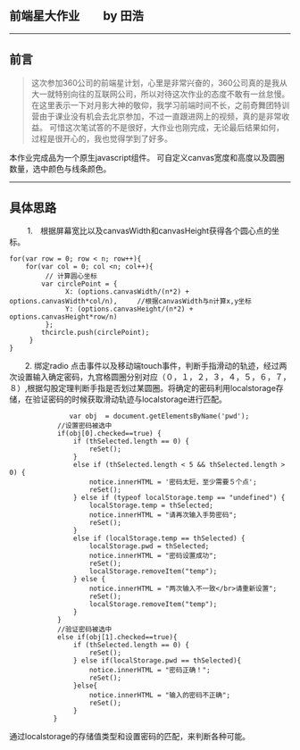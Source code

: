 ## 前端星大作业　　by 田浩 ##


----------


## 前言 ##
> 这次参加360公司的前端星计划，心里是非常兴奋的，360公司真的是我从大一就特别向往的互联网公司，所以对待这次作业的态度不敢有一丝怠慢。
在这里表示一下对月影大神的敬仰，我学习前端时间不长，之前奇舞团特训营由于课业没有机会去北京参加，不过一直跟进网上的视频，真的是非常收益。
可惜这次笔试答的不是很好，大作业也刚完成，无论最后结果如何，过程是很开心的，我也觉得学到了好多。



本作业完成品为一个原生javascript组件。 可自定义canvas宽度和高度以及圆圈数量，选中颜色与线条颜色。


----------
## 具体思路 ##

　  　1.　根据屏幕宽比以及canvasWidth和canvasHeight获得各个圆心点的坐标。
 

```
for(var row = 0; row < n; row++){
    for(var col = 0; col <n; col++){
         // 计算圆心坐标
        var circlePoint = {
              X: (options.canvasWidth/(n*2) + options.canvasWidth*col/n),　　　//根据canvasWidth与n计算x,y坐标
              Y: (options.canvasHeight/(n*2) + options.canvasHeight*row/n)
         };
        thcircle.push(circlePoint);
     }
}
```
      
　　2.  绑定radio 点击事件以及移动端touch事件，判断手指滑动的轨迹，经过两次设置输入确定密码，九宫格圆圈分别对应（０，１，２，３，４，５，６，７，８）,根据勾股定理判断手指是否划过某圆圈。将确定的密码利用localstorage存储，在验证密码的时候获取滑动轨迹与localstorage进行匹配。
 
                   var obj  = document.getElementsByName('pwd');
                //设置密码被选中
                if(obj[0].checked==true) {
                    if (thSelected.length == 0) {
                        reSet();
                    }
                    else if (thSelected.length < 5 && thSelected.length > 0) {
                        notice.innerHTML = '密码太短，至少需要５个点';
                        reSet();
                    } else if (typeof localStorage.temp == "undefined") {
                        localStorage.temp = thSelected;
                        notice.innerHTML = "请再次输入手势密码";
                        reSet();
                    }
                    else if (localStorage.temp == thSelected) {
                        localStorage.pwd = thSelected;
                        notice.innerHTML = "密码设置成功";
                        reSet();
                        localStorage.removeItem("temp");
                    } else {
                        notice.innerHTML = "两次输入不一致</br>请重新设置";
                        reSet();
                        localStorage.removeItem("temp");
                    }
                }
                //验证密码被选中
                else if(obj[1].checked==true){
                    if (thSelected.length == 0) {
                        reSet();
                    } else if(localStorage.pwd == thSelected){
                        notice.innerHTML = "密码正确！";
                        reSet();
                    }else{
                        notice.innerHTML = "输入的密码不正确";
                        reSet();
                    }
               }


通过localstorage的存储值类型和设置密码的匹配，来判断各种可能。
